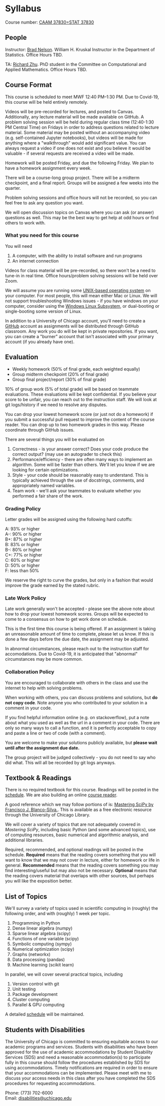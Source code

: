 # Syllabus

Course number: [CAAM 37830=STAT 37830](https://stat.uchicago.edu/academics/course-info/2020-2021-courses/autumn-2020-stat-37830/)

## People
Instructor:  [Brad Nelson](https://bnels.github.io/). William H. Kruskal Instructor in the Department of Statistics. Office Hours TBD.

TA: [Richard Zhu](http://richardzhu.info/about/). PhD student in the Committee on Computational and Applied Mathematics. Office Hours TBD.

## Course Format

This course is scheduled to meet MWF 12:40 PM–1:30 PM.  Due to Covid-19, this course will be held entirely remotely.

Videos will be pre-recorded for lectures, and posted to Canvas.  Additionally, any lecture material will be made available on GitHub.  A problem solving session will be held during regular class time (12:40-1:30 PM Central Time) on Fridays in order to address questions related to lecture material.  Some material may be posted without an accompanying video (e.g. self-contained Jupyter notebooks), but videos will be made for anything where a "walkthrough" would add significant value.  You can always request a video if one does not exist and you believe it would be valuable - if several requests are received a video will be made.

Homework will be posted Friday, and due the following Friday.  We plan to have a homework assignment every week.

There will be a course-long group project.  There will be a midterm checkpoint, and a final report.  Groups will be assigned a few weeks into the quarter.

Problem solving sessions and office hours will not be recorded, so you can feel free to ask any question you want.

We will open discussion topics on Canvas where you can ask (or answer) questions as well.  This may be the best way to get help at odd hours or find others to work with.

### What you need for this course

You will need
1. A computer, with the ability to install software and run programs
2. An internet connection

Videos for class material will be pre-recorded, so there won't be a need to tune-in in real time.  Office hours/problem solving sessions will be held over Zoom.

We will assume you are running some [UNIX-based operating system](https://en.wikipedia.org/wiki/Unix) on your computer.  For most people, this will mean either Mac or Linux.  We will not support troubleshooting Windows issues - if you have windows on your computer, consider using the [Windows Linux Subsystem](https://docs.microsoft.com/en-us/windows/wsl/install-win10), or dual-booting or single-booting some version of Linux.

In addition to a University of Chicago account, you'll need to create a [GitHub](https://github.com/) account as assignments will be distributed through GitHub classroom.  Any work you do will be kept in private repositories.  If you want, you can create a "burner" account that isn't associated with your primary account (if you already have one).

## Evaluation

* Weekly homework (50% of final grade, each weighted equally)
* Group midterm checkpoint (20% of final grade)
* Group final project/report (30% of final grade)

10% of group work (5% of total grade) will be based on teammate evaluations.  These evaluations will be kept confidential.  If you believe your score to be unfair, you can reach out to the instruction staff.  We will look at git logs/history if we need to resolve any disputes.

You can drop your lowest homework score (or just not do a homework) if you submit a successful pull request to improve the content of the course reader.  You can drop up to two homework grades in this way.  Please coordinate through GitHub issues.

There are several things you will be evaluated on
1. Correctness - is your answer correct?  Does your code produce the correct output? (may use an autograder to check this)
2. Performance/efficiency - there are often many ways to implement an algorithm.  Some will be faster than others.  We'll let you know if we are looking for certain optimizations.
3. Style - your code should be reasonably easy to understand.  This is typically achieved through the use of docstrings, comments, and appropriately named variables.  
4. Team work - we'll ask your teammates to evaluate whether you performed a fair share of the work.

### Grading Policy

Letter grades will be assigned using the following hard cutoffs:

A: 93% or higher<br />
A-: 90% or higher<br />
B+: 87% or higher<br />
B: 83% or higher<br />
B-: 80% or higher<br />
C+: 77% or higher<br />
C: 60% or higher<br />
D: 50% or higher<br />
F: less than 50%<br />

We reserve the right to curve the grades, but only in a fashion that would improve the grade earned by the stated rubric.

### Late Work Policy
Late work generally won't be accepted - please see the above note about how to drop your lowest homework scores.  Groups will be expected to come to a consensus on how to get work done on schedule.

This is the first time this course is being offered.  If an assignment is taking an unreasonable amount of time to complete, please let us know.  If this is done a few days before the due date, the assignment may be adjusted.

In abnormal circumstances, please reach out to the instruction staff for accomodations.  Due to Covid-19, it is anticipated that "abnormal" circumstances may be more common.

### Collaboration Policy

You are encouraged to collaborate with others in the class and use the internet to help with solving problems.

When working with others, you can discuss problems and solutions, but **do not copy code**.  Note anyone you who contributed to your solution in a comment in your code.

If you find helpful information online (e.g. on stackoverflow), put a note about what you used as well as the url in a comment in your code.  There are only so many ways to call a function, and it is perfectly acceptable to copy and paste a line or two of code (with a comment).

You are welcome to make your solutions publicly available, but **please wait until after the assignment due date.**

The group project will be judged collectively - you do not need to say who did what.  This will all be recorded by git logs anyways.

## Textbook & Readings

There is no required textbook for this course. Readings will be posted in the [schedule](schedule.md).  We are also building an online [course reader](https://caam37380.github.io/book/).

A good reference which we may follow portions of is:
[Mastering SciPy by Francisco J. Blanco-Silva.](https://catalog.lib.uchicago.edu/vufind/Record/11908913). This is available as a free electronic resource through the University of Chicago Library.

We will cover a variety of topics that are not adequately covered in *Mastering SciPy*, including basic Python (and some advanced topics), use of computing resources, basic numerical and algorithmic analysis, and additional libraries.

Required, recommended, and optional readings will be posted in the schedule.  **Required** means that the reading covers something that you will want to know that we may not cover in lecture, either for homework or life in general.  **Recommended** means that the reading covers something you may find interesting/useful but may also not be necessary.  **Optional** means that the reading covers material that overlaps with other sources, but perhaps you will like the exposition better.

## List of Topics

We'll survey a variety of topics used in scientific computing in (roughly) the following order, and with (roughly) 1 week per topic.

1. Programming in Python
2. Dense linear algebra (numpy)
3. Sparse linear algebra (scipy)
4. Functions of one variable (scipy)
5. Symbolic computing (sympy)
6. Numerical optimization (scipy)
7. Graphs (networkx)
8. Data processing (pandas)
9. Machine learning (scikit learn)

In parallel, we will cover several practical topics, including

1. Version control with git
2. Unit testing
3. Package development
4. Cluster computing
5. Parallel & GPU computing

A detailed [schedule](schedule.md) will be maintained.

## Students with Disabilities

The University of Chicago is committed to ensuring equitable access to
our academic programs and services. Students with disabilities who have
been approved for the use of academic accommodations by​ ​Student Disability
Services​ ​(SDS) and need a reasonable accommodation(s) to participate fully
in this course should follow the procedures established by SDS for using
accommodations. Timely notifications are required in order to ensure that
your accommodations can be implemented. Please meet with me to discuss
your access needs in this class after you have completed the SDS
procedures for requesting accommodations.

Phone: (773) 702-6000<br />
Email: ​disabilities@uchicago.edu
